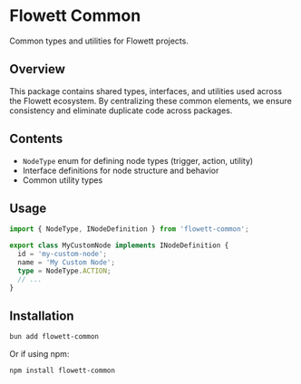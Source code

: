 # Flowett Common

Common types and utilities for Flowett projects.

## Overview

This package contains shared types, interfaces, and utilities used across the Flowett ecosystem. By centralizing these common elements, we ensure consistency and eliminate duplicate code across packages.

## Contents

- `NodeType` enum for defining node types (trigger, action, utility)
- Interface definitions for node structure and behavior
- Common utility types

## Usage

```typescript
import { NodeType, INodeDefinition } from 'flowett-common';

export class MyCustomNode implements INodeDefinition {
  id = 'my-custom-node';
  name = 'My Custom Node';
  type = NodeType.ACTION;
  // ...
}
```

## Installation

```bash
bun add flowett-common
```

Or if using npm:

```bash
npm install flowett-common